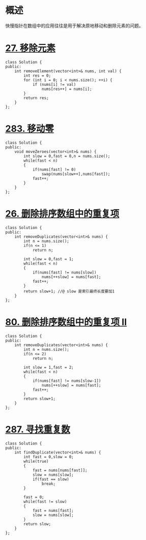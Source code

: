 # 概述

快慢指针在数组中的应用往往是用于解决原地移动和删除元素的问题。

# [27. 移除元素](https://leetcode-cn.com/problems/remove-element/)

```
class Solution {
public:
    int removeElement(vector<int>& nums, int val) {
        int res = 0;
        for (int i = 0; i < nums.size(); ++i) {
            if (nums[i] != val) 
                nums[res++] = nums[i];
        }
        return res;
    }
};
```

# [283. 移动零](https://leetcode-cn.com/problems/move-zeroes/)

```
class Solution {
public:
    void moveZeroes(vector<int>& nums) {
        int slow = 0,fast = 0,n = nums.size();
        while(fast < n)
        {
            if(nums[fast] != 0)
                swap(nums[slow++],nums[fast]);
            fast++;
        }        
    }
};
```

# [26. 删除排序数组中的重复项](https://leetcode-cn.com/problems/remove-duplicates-from-sorted-array/)

```
class Solution {
public:
    int removeDuplicates(vector<int>& nums) {
		int n = nums.size();
		if(n <= 1)
			return n;
		
		int slow = 0,fast = 1;
		while(fast < n)
		{
			if(nums[fast] != nums[slow])
				nums[++slow] = nums[fast];
			fast++;
		}
		return slow+1; //@ slow 是索引最终长度要加1
    }
};
```

# [80. 删除排序数组中的重复项 II](https://leetcode-cn.com/problems/remove-duplicates-from-sorted-array-ii/)

```
class Solution {
public:
    int removeDuplicates(vector<int>& nums) {
		int n = nums.size();
		if(n <= 2)
			return n;
		
		int slow = 1,fast = 2;
		while(fast < n)
		{
			if(nums[fast] != nums[slow-1])
				nums[++slow] = nums[fast];
			fast++;
		}
        return slow+1;
    }
};
```

# [287. 寻找重复数](https://leetcode-cn.com/problems/find-the-duplicate-number/)

```
class Solution {
public:
    int findDuplicate(vector<int>& nums) {
		int fast = 0,slow = 0;
		while(true)
		{
			fast = nums[nums[fast]];
			slow = nums[slow];
			if(fast == slow)
				break;
		}
		
		fast = 0;
		while(fast != slow)
		{
			fast = nums[fast];
			slow = nums[slow];
		}
		return slow;
    }
};
```

